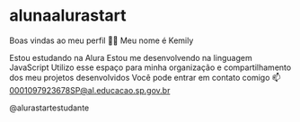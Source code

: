 # alunaalurastart

Boas vindas ao meu perfil 💙💙
Meu nome é Kemily

Estou estudando na Alura
Estou me desenvolvendo na linguagem JavaScript
Utilizo esse espaço para minha organização e compartilhamento dos meu projetos desenvolvidos
Você pode entrar em contato comigo 📫
0001097923678SP@al.educacao.sp.gov.br

@alurastartestudante
